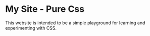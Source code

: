 # My Site - Pure Css

This website is intended to be a simple playground for learning and experimenting with CSS.
